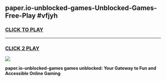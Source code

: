 
## paper.io-unblocked-games-Unblocked-Games-Free-Play #vfjyh
<h3>
<a href="https://us.freeplayer.one?title=paper.io-unblocked-games&ref=9M">CLICK TO PLAY</a></h3>
<hr>

<h3>
<a href="https://us.freeplayer.one?title=paper.io-unblocked-games&ref=9M">CLICK 2 PLAY</a>
  
</h3>

<a href="https://us.freeplayer.one?title=paper.io-unblocked-games&ref=9M"><img src="https://clearcache.store/games.png"></a>


**paper.io-unblocked-games games unblocked: Your Gateway to Fun and Accessible Online Gaming**

